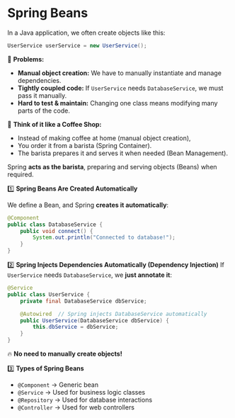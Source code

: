 # Spring Beans

In a Java application, we often create objects like this:

```java
UserService userService = new UserService();

```

🚨 **Problems:**

* **Manual object creation:** We have to manually instantiate and manage dependencies.
* **Tightly coupled code:** If `UserService` needs `DatabaseService`, we must pass it manually.
* **Hard to test & maintain:** Changing one class means modifying many parts of the code.

🚀 **Think of it like a Coffee Shop:**

* Instead of making coffee at home (manual object creation),
* You order it from a barista (Spring Container).
* The barista prepares it and serves it when needed (Bean Management).

Spring **acts as the barista**, preparing and serving objects (Beans) when required.

1️⃣ **Spring Beans Are Created Automatically**

We define a Bean, and Spring **creates it automatically**:

```java
@Component
public class DatabaseService {
    public void connect() {
        System.out.println("Connected to database!");
    }
}

```

2️⃣ **Spring Injects Dependencies Automatically (Dependency Injection)**
If `UserService` needs `DatabaseService`, we **just annotate it**:

```java
@Service
public class UserService {
    private final DatabaseService dbService;

    @Autowired  // Spring injects DatabaseService automatically
    public UserService(DatabaseService dbService) {
        this.dbService = dbService;
    }
}

```

🔥 **No need to manually create objects!**

3️⃣ **Types of Spring Beans**

* `@Component` → Generic bean
* `@Service` → Used for business logic classes
* `@Repository` → Used for database interactions
* `@Controller` → Used for web controllers
